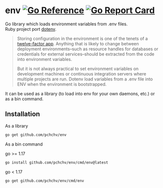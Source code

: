 # **env** [![Go Reference](https://pkg.go.dev/badge/github.com/pchchv/golog.svg)](https://pkg.go.dev/github.com/pchchv/golog) [![Go Report Card](https://goreportcard.com/badge/github.com/pchchv/env)](https://goreportcard.com/report/github.com/pchchv/env)
Go library which loads environment variables from .env files.  
Ruby project port [dotenv](https://github.com/bkeepers/dotenv).

> Storing configuration in the environment is one of the tenets of a [twelve-factor app](https://12factor.net). Anything that is likely to change between deployment environments–such as resource handles for databases or credentials for external services–should be extracted from the code into environment variables.
>
> But it is not always practical to set environment variables on development machines or continuous integration servers where multiple projects are run. Dotenv load variables from a .env file into ENV when the environment is bootstrapped.

It can be used as a library (to load into env for your own daemons, etc.) or as a bin command.

## Installation

As a library

```bash
go get github.com/pchchv/env
```

As a bin command

go >= 1.17
```bash
go install github.com/pchchv/env/cmd/env@latest
```

go < 1.17
```bash
go get github.com/pchchv/env/cmd/env
```
